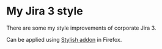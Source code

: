 # My Jira 3 style

There are some my style improvements of corporate Jira 3.

Can be applied using [Stylish addon](https://addons.mozilla.org/en-US/firefox/addon/stylish/) in Firefox.

